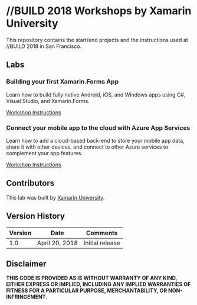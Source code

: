# //BUILD 2018 Workshops by Xamarin University

This repository contains the start/end projects and the instructions used at //BUILD 2018 in San Francisco.

## Labs

### Building your first Xamarin.Forms App
Learn how to build fully native Android, iOS, and Windows apps using C#, Visual Studio, and Xamarin.Forms.

[Workshop Instructions](./lab1/README.md)

### Connect your mobile app to the cloud with Azure App Services
Learn how to add a cloud-based back-end to store your mobile app data, share it with other devices, and connect to other Azure services to complement your app features.

[Workshop Instructions](./lab2/README.md)

## Contributors

This lab was built by [Xamarin University](https://university.xamarin.com).

## Version History

| Version | Date | Comments |
|---------|------|----------|
| 1.0     | April 20, 2018 | Initial release |

## Disclaimer

**THIS CODE IS PROVIDED AS IS WITHOUT WARRANTY OF ANY KIND, EITHER EXPRESS OR IMPLIED, INCLUDING ANY IMPLIED WARRANTIES OF FITNESS FOR A PARTICULAR PURPOSE, MERCHANTABILITY, OR NON-INFRINGEMENT.**